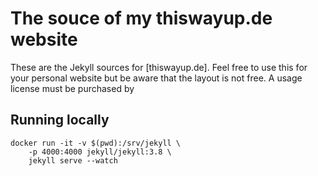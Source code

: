 # The souce of my thiswayup.de website

These are the Jekyll sources for [thiswayup.de]. Feel free to
use this for your personal website but be aware that the layout
is not free. A usage license must be purchased by

## Running locally

```
docker run -it -v $(pwd):/srv/jekyll \
    -p 4000:4000 jekyll/jekyll:3.8 \
    jekyll serve --watch
```